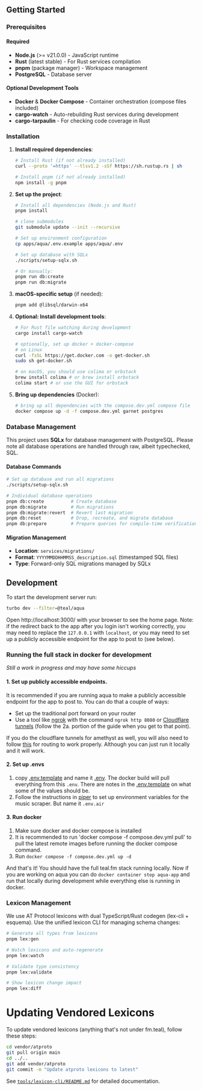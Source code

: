 ## Getting Started

### Prerequisites

#### Required
- **Node.js** (>= v21.0.0) - JavaScript runtime
- **Rust** (latest stable) - For Rust services compilation
- **pnpm** (package manager) - Workspace management
- **PostgreSQL** - Database server

#### Optional Development Tools
- **Docker** & **Docker Compose** - Container orchestration (compose files included)
- **cargo-watch** - Auto-rebuilding Rust services during development
- **cargo-tarpaulin** - For checking code coverage in Rust

### Installation

1. **Install required dependencies**:
   ```bash
   # Install Rust (if not already installed)
   curl --proto '=https' --tlsv1.2 -sSf https://sh.rustup.rs | sh

   # Install pnpm (if not already installed)
   npm install -g pnpm
   ```

2. **Set up the project**:
   ```bash
   # Install all dependencies (Node.js and Rust)
   pnpm install

   # clone submodules
   git submodule update --init --recursive

   # Set up environment configuration
   cp apps/aqua/.env.example apps/aqua/.env

   # Set up database with SQLx
   ./scripts/setup-sqlx.sh

   # Or manually:
   pnpm run db:create
   pnpm run db:migrate
   ```

3. **macOS-specific setup** (if needed):
   ```bash
   pnpm add @libsql/darwin-x64
   ```

4. **Optional: Install development tools**:
   ```bash
   # For Rust file watching during development
   cargo install cargo-watch

   # optionally, set up docker + docker-compose
   # on Linux
   curl -fsSL https://get.docker.com -o get-docker.sh
   sudo sh get-docker.sh

   # on macOS, you should use colima or orbstack
   brew install colima # or brew install orbstack
   colima start # or use the GUI for orbstack
   ```

5. **Bring up dependencies** (Docker):
   ```bash
   # bring up all dependencies with the compose.dev.yml compose file
   docker compose up -d -f compose.dev.yml garnet postgres
   ```

### Database Management

This project uses **SQLx** for database management with PostgreSQL. Please note all database operations are handled through raw, albeit typechecked, SQL.

#### Database Commands

```bash
# Set up database and run all migrations
./scripts/setup-sqlx.sh

# Individual database operations
pnpm db:create          # Create database
pnpm db:migrate         # Run migrations
pnpm db:migrate:revert  # Revert last migration
pnpm db:reset           # Drop, recreate, and migrate database
pnpm db:prepare         # Prepare queries for compile-time verification
```

#### Migration Management

- **Location**: `services/migrations/`
- **Format**: `YYYYMMDDHHMMSS_description.sql` (timestamped SQL files)
- **Type**: Forward-only SQL migrations managed by SQLx

## Development

To start the development server run:

```bash
turbo dev --filter=@teal/aqua
```

Open http://localhost:3000/ with your browser to see the home page. Note: if the redirect back to the app after you login isn't working correctly, you may need to replace the `127.0.0.1` with `localhost`, or you may need to set up a publicly accessible endpoint for the app to post to (see below).

### Running the full stack in docker for development

_Still a work in progress and may have some hiccups_

#### 1. Set up publicly accessible endpoints.

It is recommended if you are running aqua to make a publicly accessible endpoint for the app to post to. You can do that a couple of ways:

- Set up the traditional port forward on your router
- Use a tool like [ngrok](https://ngrok.com/) with the command `ngrok http 8080` or [Cloudflare tunnels](https://developers.cloudflare.com/cloudflare-one/connections/connect-networks/get-started/create-remote-tunnel/) (follow the 2a. portion of the guide when you get to that point).

If you do the cloudflare tunnels for amethyst as well,
you will also need
to follow [this](https://caddy.community/t/caddy-with-cloudflare-tunnel/18569) for routing to work properly.
Although you can just run it locally and it will work.

#### 2. Set up .envs

1. copy [.env.template](.env.template) and name it [.env](.env). The docker build will pull everything from this `.env`. There are notes in the [.env.template](.env.template) on what some of the values should be.
2. Follow the instructions in [piper](https://github.com/teal-fm/piper) to set up environment variables for the music scraper. But name it `.env.air`

#### 3. Run docker

1. Make sure docker and docker compose is installed
2. It is recommended to run 'docker compose -f compose.dev.yml pull' to pull the latest remote images before running the docker compose command.
3. Run `docker compose -f compose.dev.yml up -d`

And that's it! You should have the full teal.fm stack running locally. Now if you are working on aqua you can do `docker container stop aqua-app` and run that locally during development while everything else is running in docker.

### Lexicon Management

We use AT Protocol lexicons with dual TypeScript/Rust codegen (lex-cli + esquema). Use the unified lexicon CLI for managing schema changes:

```bash
# Generate all types from lexicons
pnpm lex:gen

# Watch lexicons and auto-regenerate
pnpm lex:watch

# Validate type consistency
pnpm lex:validate

# Show lexicon change impact
pnpm lex:diff
```

# Updating Vendored Lexicons
To update vendored lexicons (anything that's not under fm.teal), follow these steps:
```bash
cd vendor/atproto
git pull origin main
cd ../..
git add vendor/atproto
git commit -m "Update atproto lexicons to latest"
```

See [`tools/lexicon-cli/README.md`](tools/lexicon-cli/README.md) for detailed documentation.
